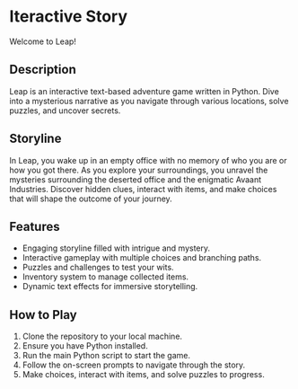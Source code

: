 # Iteractive Story

Welcome to Leap!

## Description
Leap is an interactive text-based adventure game written in Python. Dive into a mysterious narrative as you navigate through various locations, solve puzzles, and uncover secrets.

## Storyline
In Leap, you wake up in an empty office with no memory of who you are or how you got there. As you explore your surroundings, you unravel the mysteries surrounding the deserted office and the enigmatic Avaant Industries. Discover hidden clues, interact with items, and make choices that will shape the outcome of your journey.

## Features
- Engaging storyline filled with intrigue and mystery.
- Interactive gameplay with multiple choices and branching paths.
- Puzzles and challenges to test your wits.
- Inventory system to manage collected items.
- Dynamic text effects for immersive storytelling.

## How to Play
1. Clone the repository to your local machine.
2. Ensure you have Python installed.
3. Run the main Python script to start the game.
4. Follow the on-screen prompts to navigate through the story.
5. Make choices, interact with items, and solve puzzles to progress.